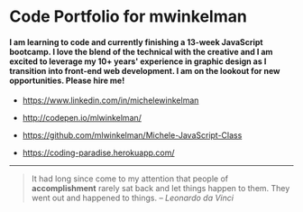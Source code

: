 
# Code Portfolio for mwinkelman

#### I am learning to code and currently finishing a 13-week JavaScript bootcamp. I love the blend of the technical with the creative and I am excited to leverage my 10+ years' experience in graphic design as I transition into front-end web development. I am on the lookout for new opportunities. Please hire me!


- https://www.linkedin.com/in/michelewinkelman

- http://codepen.io/mlwinkelman/

- https://github.com/mlwinkelman/Michele-JavaScript-Class

- https://coding-paradise.herokuapp.com/

---

> It had long since come to my attention
> that people of __accomplishment__
> rarely sat back and let things happen
> to them. They went out and happened
> to things.
> *– Leonardo da Vinci*



